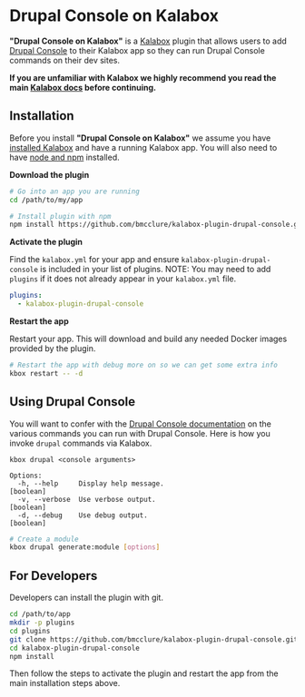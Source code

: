 Drupal Console on Kalabox
=================

**"Drupal Console on Kalabox"** is a [Kalabox](http://kalabox.io) plugin that allows users to add [Drupal Console](https://drupalconsole.com) to their Kalabox app so they can run Drupal Console commands on their dev sites.

**If you are unfamiliar with Kalabox we highly recommend you read the main [Kalabox docs](http://docs.kalabox.io) before continuing.**

Installation
------------

Before you install **"Drupal Console on Kalabox"**  we assume you have [installed Kalabox](http://docs.kalabox.io/en/stable/users/install/) and have a running Kalabox app. You will also need to have [node and npm](http://nodejs.org) installed.

**Download the plugin**

```bash
# Go into an app you are running
cd /path/to/my/app

# Install plugin with npm
npm install https://github.com/bmcclure/kalabox-plugin-drupal-console.git --save
```

**Activate the plugin**

Find the `kalabox.yml` for your app and ensure `kalabox-plugin-drupal-console` is included in your list of plugins. NOTE: You may need to add `plugins` if it does not already appear in your `kalabox.yml` file.

```yaml
plugins:
  - kalabox-plugin-drupal-console
```

**Restart the app**

Restart your app. This will download and build any needed Docker images provided by the plugin.

```bash
# Restart the app with debug more on so we can get some extra info
kbox restart -- -d
```

Using Drupal Console
------------

You will want to confer with the [Drupal Console documentation](https://drupalconsole.com/docs) on the various commands you can run with Drupal Console. Here is how you invoke  `drupal` commands via Kalabox.

`kbox drupal <console arguments>`

```
Options:
  -h, --help     Display help message.                                      [boolean]
  -v, --verbose  Use verbose output.                                        [boolean]
  -d, --debug    Use debug output.                                          [boolean]
```

```bash
# Create a module
kbox drupal generate:module [options]
```

For Developers
--------------

Developers can install the plugin with git.

```bash
cd /path/to/app
mkdir -p plugins
cd plugins
git clone https://github.com/bmcclure/kalabox-plugin-drupal-console.git
cd kalabox-plugin-drupal-console
npm install
```

Then follow the steps to activate the plugin and restart the app from the main installation steps above.
